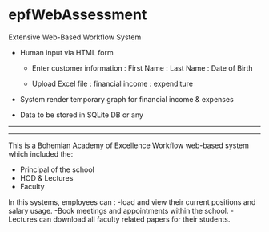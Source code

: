 # epfWebAssessment

Extensive Web-Based Workflow System

* Human input via HTML form
    - Enter customer information
        : First Name
        : Last Name
        : Date of Birth
    
    - Upload Excel file
        : financial income 
        : expenditure
    
* System render temporary graph for financial income & expenses
* Data to be stored in SQLite DB or any

***************************************************************************
***************************************************************************
This is a Bohemian Academy of Excellence Workflow web-based system which included the:
 - Principal of the school 
 - HOD & Lectures
 - Faculty

In this systems, employees can :
-load and view their current positions and salary usage.
-Book meetings and appointments within the school.
-Lectures can download all faculty related papers for their students.
